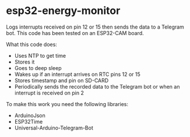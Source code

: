 # esp32-energy-monitor
Logs interrupts received on pin 12 or 15 then sends the data to a Telegram bot. This code has been tested on an ESP32-CAM board. 

What this code does:

- Uses NTP to get time
- Stores it
- Goes to deep sleep
- Wakes up if an interrupt arrives on RTC pins 12 or 15
- Stores timestamp and pin on SD-CARD
- Periodically sends the recorded data to the Telegram bot or when an interrupt is received on pin 2

To make this work you need the following libraries:

- ArduinoJson
- ESP32Time
- Universal-Arduino-Telegram-Bot
